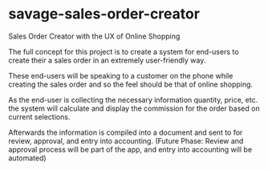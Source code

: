 # savage-sales-order-creator
Sales Order Creator with the UX of Online Shopping

The full concept for this project is to create a system for end-users to create their a sales order in an extremely user-friendly way.

These end-users will be speaking to a customer on the phone while creating the sales order and so the feel should be that of online shopping.

As the end-user is collecting the necessary information quantity, price, etc. the system will calculate and display the commission for the order based on current selections.

Afterwards the information is compiled into a document and sent to for review, approval, and entry into accounting.
(Future Phase: Review and approval process will be part of the app, and entry into accounting will be automated)
